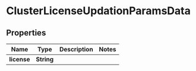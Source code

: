 

# ClusterLicenseUpdationParamsData


## Properties

Name | Type | Description | Notes
------------ | ------------- | ------------- | -------------
**license** | **String** |  | 



